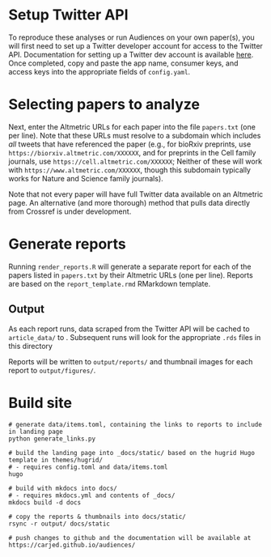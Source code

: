 # Setup Twitter API

To reproduce these analyses or run Audiences on your own paper(s), you will first need to set up a Twitter developer account for access to the Twitter API. Documentation for setting up a Twitter dev account is available [here](https://rtweet.info/articles/auth.html). Once completed, copy and paste the app name, consumer keys, and access keys into the appropriate fields of `config.yaml`.

# Selecting papers to analyze

Next, enter the Altmetric URLs for each paper into the file `papers.txt` (one per line). Note that these URLs must resolve to a subdomain which includes _all_ tweets that have referenced the paper (e.g., for bioRxiv preprints, use `https://biorxiv.altmetric.com/XXXXXX`, and for preprints in the Cell family journals, use `https://cell.altmetric.com/XXXXXX`; Neither of these will work with `https://www.altmetric.com/XXXXXX`, though this subdomain typically works for Nature and Science family journals). 

Note that not every paper will have full Twitter data available on an Altmetric page. An alternative (and more thorough) method that pulls data directly from Crossref is under development.

# Generate reports

Running `render_reports.R` will generate a separate report for each of the papers listed in `papers.txt` by their Altmetric URLs (one per line). Reports are based on the `report_template.rmd` RMarkdown template.

## Output

As each report runs, data scraped from the Twitter API will be cached to `article_data/` to . Subsequent runs will look for the appropriate `.rds` files in this directory 

Reports will be written to `output/reports/` and thumbnail images for each report to `output/figures/`.

# Build site

```
# generate data/items.toml, containing the links to reports to include in landing page
python generate_links.py

# build the landing page into _docs/static/ based on the hugrid Hugo template in themes/hugrid/
# - requires config.toml and data/items.toml
hugo

# build with mkdocs into docs/
# - requires mkdocs.yml and contents of _docs/
mkdocs build -d docs 

# copy the reports & thumbnails into docs/static/
rsync -r output/ docs/static

# push changes to github and the documentation will be available at https://carjed.github.io/audiences/
```
